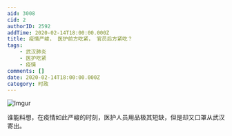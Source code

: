 ```yaml
---
aid: 3008
cid: 2
authorID: 2592
addTime: 2020-02-14T18:00:00.000Z
title: 疫情严峻， 医护前方吃紧， 官员后方紧吃？
tags:
    - 武汉肺炎
    - 医护吃紧
    - 疫情
comments: []
date: 2020-02-14T18:00:00.000Z
category: 时政
---
```


![Imgur](https://i.imgur.com/6Htx4BG.jpg)

谁能料想，在疫情如此严峻的时刻，医护人员用品极其短缺，但是却又口罩从武汉寄出。
